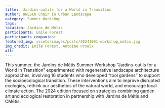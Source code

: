 ```yaml
---
title:  Jardins-outils for a World in Transition
author: UNESCO Chair in Urban Landscape
category: Summer Workshop  
tags:
location: Jardins de Métis
participants: Emile Forest
participants_companies: 
featured_img: assets/images/posts/20241001-workshop_metis.jpg
img_credit: Emile Forest, Antoine Proulx
alt:
---
```

This summer, the Jardins de Métis Summer Workshop “Jardins-outils for a World in Transition” experimented with regenerative landscape architecture approaches, involving 16 students who developed “tool gardens” to support the socioecological transition. These interventions aim to improve disrupted ecologies, rethink our aesthetics of the natural world, and encourage local climate action. The 2024 edition focused on strategies combining garden art and ecological restoration in partnership with Jardins de Métis and CMētis.
